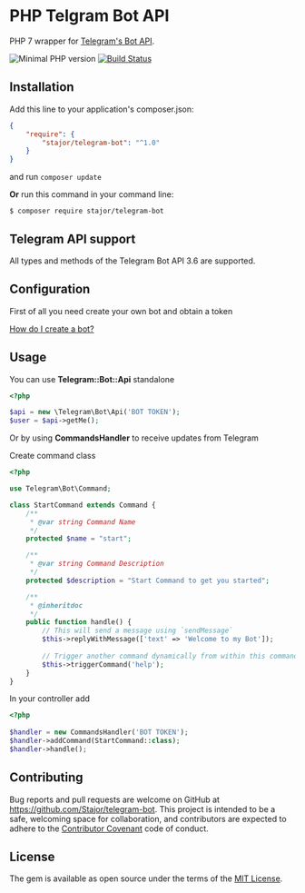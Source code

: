 # PHP Telgram Bot API

PHP 7 wrapper for [Telegram's Bot API](https://core.telegram.org/bots/api).

![Minimal PHP version](https://img.shields.io/packagist/php-v/stajor/telegram-bot.svg)
[![Build Status](https://api.travis-ci.org/Stajor/telegram-bot.svg?branch=master)](https://travis-ci.org/Stajor/telegram-bot)

## Installation

Add this line to your application's composer.json:

```json
{
    "require": {
        "stajor/telegram-bot": "^1.0"
    }
}
```
and run `composer update`

**Or** run this command in your command line:

    $ composer require stajor/telegram-bot
    
## Telegram API support
All types and methods of the Telegram Bot API 3.6 are supported.

## Configuration
First of all you need create your own bot and obtain a token

[How do I create a bot?](https://core.telegram.org/bots#3-how-do-i-create-a-bot)
    
    
## Usage

You can use **Telegram::Bot::Api** standalone


```php
<?php

$api = new \Telegram\Bot\Api('BOT TOKEN');
$user = $api->getMe();
```

Or by using **CommandsHandler** to receive updates from Telegram

Create command class

```php
<?php

use Telegram\Bot\Command;

class StartCommand extends Command {
    /**
     * @var string Command Name
     */
    protected $name = "start";

    /**
     * @var string Command Description
     */
    protected $description = "Start Command to get you started";

    /**
     * @inheritdoc
     */
    public function handle() {
        // This will send a message using `sendMessage`
        $this->replyWithMessage(['text' => 'Welcome to my Bot']);
        
        // Trigger another command dynamically from within this command
        $this->triggerCommand('help');
    }
}
```

In your controller add

```php
<?php
       
$handler = new CommandsHandler('BOT TOKEN');
$handler->addCommand(StartCommand::class);
$handler->handle();
```

## Contributing

Bug reports and pull requests are welcome on GitHub at https://github.com/Stajor/telegram-bot. This project is intended to be a safe, welcoming space for collaboration, and contributors are expected to adhere to the [Contributor Covenant](http://contributor-covenant.org) code of conduct.

## License

The gem is available as open source under the terms of the [MIT License](https://opensource.org/licenses/MIT).